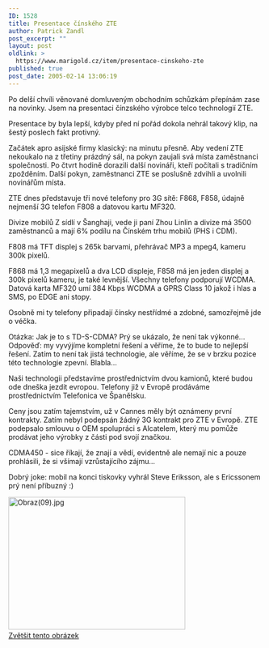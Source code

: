 ```yaml
---
ID: 1528
title: Presentace čínského ZTE
author: Patrick Zandl
post_excerpt: ""
layout: post
oldlink: >
  https://www.marigold.cz/item/presentace-cinskeho-zte
published: true
post_date: 2005-02-14 13:06:19
---
```

<p>Po delší chvíli věnované domluveným obchodním schůzkám přepínám zase na novinky. Jsem na presentaci čínzského výrobce telco technologií ZTE.</p>

<p>Presentace by byla lepší, kdyby před ní pořád dokola nehrál takový klip, na šestý poslech fakt protivný.</p>

<p>Začátek apro asijské firmy klasický: na minutu přesně. Aby vedení ZTE nekoukalo na z třetiny prázdný sál, na pokyn zaujali svá místa zaměstnanci společnosti. Po čtvrt hodině dorazili další novináři, kteří počítali s tradičním zpožděním. Další pokyn, zaměstnanci ZTE se poslušně zdvihli a uvolnili novinářům místa.</p>

<p>ZTE dnes představuje tři nové telefony pro 3G sítě: F868, F858, údajně nejmenší 3G telefon F808 a datovou kartu MF320.</p>

<p>Divize mobilů Z sídlí v Šanghaji, vede ji paní Zhou Linlin a divize má 3500 zaměstnanců a mají 6% podílu na Čínském trhu mobilů (PHS i CDM).</p>

<p>F808 má TFT displej s 265k barvami, přehrávač MP3 a mpeg4, kameru 300k pixelů.</p>

<p>F868 má 1,3 megapixelů a dva LCD displeje, F858 má jen jeden displej a 300k pixelů kameru, je také levnější. Všechny telefony podporují WCDMA. Datová karta MF320 umí 384 Kbps WCDMA a GPRS Class 10 jakož i hlas a SMS, po EDGE ani stopy.</p>

<p>Osobně mi ty telefony připadají čínsky nestřídmé a zdobné, samozřejmě jde o véčka.</p>

<p>Otázka: Jak je to s TD-S-CDMA? Prý se ukázalo, že není tak výkonné... Odpověď: my vyvýjíme kompletní řešení a věříme, že to bude to nejlepší řešení. Zatím to není tak jistá technologie, ale věříme, že se v brzku pozice této technologie zpevní. Blabla...</p>

<p>Naši technologii představíme prostřednictvím dvou kamionů, které budou ode dneška jezdit evropou. Telefony již v Evropě prodáváme prostřednictvím Telefonica ve Španělsku.</p>

<p>Ceny jsou zatím tajemstvím, už v Cannes měly být oznámeny první kontrakty. Zatím nebyl podepsán žádný 3G kontrakt pro ZTE v Evropě. ZTE podepsalo smlouvu o OEM spolupráci s Alcatelem, který mu pomůže prodávat jeho výrobky z části pod svojí značkou.</p>

<p>CDMA450 - sice říkají, že znají a vědí, evidentně ale nemají nic a pouze prohlásili, že si všímají vzrůstajícího zájmu...</p>

<p>Dobrý joke: mobil na konci tiskovky vyhrál Steve  Eriksson, ale s Ericssonem prý není příbuzný :)
</p>
<div class="box"><img src="/wp-content/uploads/1/thumb-73107538.jpg" alt="Obraz(09).jpg" width="350" height="262" /><a href="/wp-content/uploads/1/mms-73107538.jpg" title="<br/>Zvětšit tento obrázek<br/>" onclick="window.open('/wp-content/1/mms-73107538.jpg','<br/>Zvětšit tento obrázek<br/>','width=640,height=480,directories=no,location=no,menubar=no,scrollbars=no,status=no,toolbar=no,resizable=no');return false"><br/>Zvětšit tento obrázek<br/></a></div>